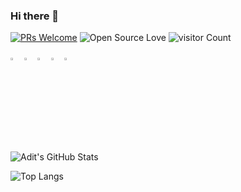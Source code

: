 ### Hi there 👋


[![PRs Welcome](https://img.shields.io/badge/PRs-welcome-brightgreen.svg?style=flat&logo=github)](https://github.com/adit-modhvadia)  ![Open Source Love](https://badges.frapsoft.com/os/v2/open-source.svg?v=103) ![visitor Count](https://visitor-badge.laobi.icu/badge?page_id=adit-modhvadia.adit-modhvadia)


[<img src="https://img.icons8.com/color/48/000000/twitter.png" width="3.5%"/>](https://twitter.com/AditModhvadia)
[<img src="https://img.icons8.com/color/48/000000/linkedin.png" width="3.5%"/>](https://www.linkedin.com/in/adit-modhvadia/)
[<img src="https://img.icons8.com/windows/32/000000/resume-website.png" width="3.5%"/>](https://aditmodhvadia.github.io/)
[<img src="https://img.icons8.com/color/48/000000/medium.png" width="3.5%"/>](https://medium.com/@dev.aditmodhvadia)
<a href="mailto:adit.modhvadia@guardianrfid.com"> <img src="https://img.icons8.com/fluent/48/000000/gmail.png" width="3.5%"/> </a>



<img src="https://github-readme-stats.vercel.app/api?username=adit-modhvadia&show_icons=true&hide_border=true" alt="Adit's GitHub Stats">


![Top Langs](https://github-readme-stats.vercel.app/api/top-langs/?username=adit-modhvadia&show_icons=true)
